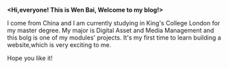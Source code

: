 **<Hi,everyone! This is Wen Bai, Welcome to my blog!>**

I come from China and I am currently studying in King's College London for my master degree. My major is Digital Asset and Media Management and this bolg is one of my modules' projects. It's my first time to learn building a website,which is very exciting to me.

Hope you like it!
